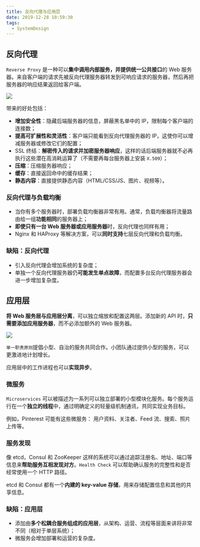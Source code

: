 ```yaml
---
title: 反向代理与应用层
date: 2019-12-28 10:59:30
tags:
  - SystemDesign
---
```

## 反向代理
`Reverse Proxy` 是一种可以**集中调用内部服务，并提供统一公共接口**的 Web 服务器。来自客户端的请求先被反向代理服务器转发到可响应请求的服务器，然后再把服务器的响应结果返回给客户端。

![](https://raw.githubusercontent.com/umarellyh/mPOST/master/SystemDesign/05/00.jpg)

带来的好处包括：
- **增加安全性**：隐藏后端服务器的信息，屏蔽黑名单中的 IP，限制每个客户端的连接数；
- **提高可扩展性和灵活性**：客户端只能看到反向代理服务器的 IP，这使你可以增减服务器或修改它们的配置；
- SSL 终结：**解密传入的请求并加密服务器响应**，这样的话后端服务器就不必再执行这些潜在高消耗运算了（不需要再每台服务器上安装 `X.509`）；
- **压缩**：压缩服务器响应；
- **缓存**：直接返回命中的缓存结果；
- **静态内容**：直接提供静态内容（HTML/CSS/JS、图片、视频等）。

### 反向代理与负载均衡
- 当你有多个服务器时，部署负载均衡器非常有用。通常，负载均衡器将流量路由给一组**功能相同**的服务器上；
- **即使只有一台 Web 服务器或应用服务器**时，反向代理也同样有用；
- Nginx 和 HAProxy 等解决方案，可以**同时支持**七层反向代理和负载均衡。

<!--more-->
### 缺陷：反向代理
- 引入反向代理会增加系统的复杂度；
- 单独一个反向代理服务器仍**可能发生单点故障**，而配置多台反向代理服务器会进一步增加复杂度。

## 应用层
**将 Web 服务层与应用层分离**，可以独立缩放和配置这两层。添加新的 API 时，**只需要添加应用服务器**，而不必添加额外的 Web 服务器。

![](https://raw.githubusercontent.com/umarellyh/mPOST/master/SystemDesign/05/01.jpg)

`单一职责原则`提倡小型、自治的服务共同合作。小团队通过提供小型的服务，可以更激进地计划增长。

应用层中的工作进程也可以**实现异步**。

### 微服务
`Microservices` 可以被描述为一系列可以独立部署的小型模块化服务。每个服务运行在一个**独立的线程**中，通过明确定义的轻量级机制通讯，共同实现业务目标。

例如，Pinterest 可能有这些微服务： 用户资料、关注者、Feed 流、搜索、照片上传等。

### 服务发现
像 etcd，Consul 和 ZooKeeper 这样的系统可以通过追踪注册名、地址、端口等信息来**帮助服务互相发现对方**。`Health Check` 可以帮助确认服务的完整性和是否经常使用一个 HTTP 路径。

etcd 和 Consul 都有一个**内建的 key-value 存储**，用来存储配置信息和其他的共享信息。

### 缺陷：应用层
- 添加由**多个松耦合服务组成的应用层**，从架构、运营、流程等层面来讲将非常不同（相对于单层系统）；
- 微服务会增加部署和运营的复杂度。
